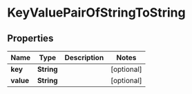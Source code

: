 

# KeyValuePairOfStringToString


## Properties

Name | Type | Description | Notes
------------ | ------------- | ------------- | -------------
**key** | **String** |  |  [optional]
**value** | **String** |  |  [optional]



